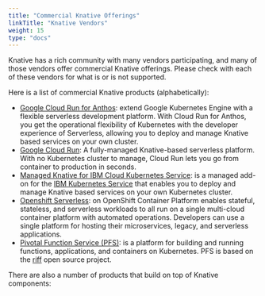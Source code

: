 ```yaml
---
title: "Commercial Knative Offerings"
linkTitle: "Knative Vendors"
weight: 15
type: "docs"
---
```


Knative has a rich community with many vendors participating, and many of those
vendors offer commercial Knative offerings.  Please check with each of these
vendors for what is or is not supported.

<!-- TODO: Talk about criteria for inclusion here?  a la Conformance -->

Here is a list of commercial Knative products (alphabetically):

- [Google Cloud Run for Anthos](https://cloud.google.com/run/docs/gke/setup): extend Google Kubernetes Engine with a flexible serverless development platform. With Cloud Run for Anthos, you get the operational flexibility of Kubernetes with the developer experience of Serverless, allowing you to deploy and manage Knative based services on your own cluster.
- [Google Cloud Run](https://cloud.google.com/run/docs/setup): A fully-managed Knative-based serverless platform. With no Kubernetes cluster to manage, Cloud Run lets you go from container to production in seconds.
- [Managed Knative for IBM Cloud Kubernetes Service](https://cloud.ibm.com/docs/containers?topic=containers-serverless-apps-knative): is a managed add-on for the [IBM Kubernetes Service](https://cloud.ibm.com/docs/containers?topic=containers-getting-started) that enables you to deploy and manage Knative based services on your own Kubernetes cluster.
- [Openshift Serverless](https://access.redhat.com/documentation/en-us/openshift_container_platform/4.3/html-single/serverless_applications/index): on OpenShift Container Platform enables stateful, stateless, and serverless workloads to all run on a single multi-cloud container platform with automated operations. Developers can use a single platform for hosting their microservices, legacy, and serverless applications.
- [Pivotal Function Service (PFS)](https://docs.pivotal.io/pfs): is a platform for building and running functions, applications, and containers on Kubernetes. PFS is based on the [riff](https://projectriff.io) open source project.

<!-- In which category do we put SAP/Kyma? -->

There are also a number of products that build on top of Knative components:

<!-- TODO(mattmoor): Solicit a list of stuff in #community -->
